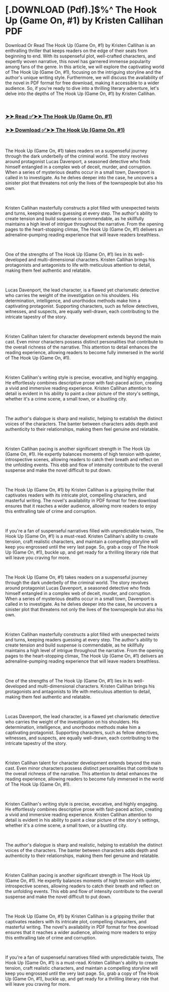 # [.DOWNLOAD (Pdf).]$%^ The Hook Up (Game On, #1) by Kristen Callihan PDF

<p>Download Or Read The Hook Up (Game On, #1) by Kristen Callihan is an enthralling thriller that keeps readers on the edge of their seats from beginning to end. With its suspenseful plot, well-crafted characters, and expertly woven narrative, this novel has garnered immense popularity among fans of the genre. In this article, we will explore the captivating world of The Hook Up (Game On, #1), focusing on the intriguing storyline and the author's unique writing style. Furthermore, we will discuss the availability of the novel in PDF format for free download, making it accessible to a wider audience. So, if you're ready to dive into a thrilling literary adventure, let's delve into the depths of The Hook Up (Game On, #1) by Kristen Callihan.</p>
<p>&nbsp;</p>

### [➤➤ Read ✅➤➤ The Hook Up (Game On, #1)](https://thehelpfulbooks.blogspot.com/id/22611920)

### [➤➤ Download ✅➤➤ The Hook Up (Game On, #1)](https://thehelpfulbooks.blogspot.com/id/22611920)

<p>&nbsp;</p>
<p>The Hook Up (Game On, #1) takes readers on a suspenseful journey through the dark underbelly of the criminal world. The story revolves around protagonist Lucas Davenport, a seasoned detective who finds himself entangled in a complex web of deceit, murder, and corruption. When a series of mysterious deaths occur in a small town, Davenport is called in to investigate. As he delves deeper into the case, he uncovers a sinister plot that threatens not only the lives of the townspeople but also his own.</p>
<p>&nbsp;</p>
<p>Kristen Callihan masterfully constructs a plot filled with unexpected twists and turns, keeping readers guessing at every step. The author's ability to create tension and build suspense is commendable, as he skillfully maintains a high level of intrigue throughout the narrative. From the opening pages to the heart-stopping climax, The Hook Up (Game On, #1) delivers an adrenaline-pumping reading experience that will leave readers breathless.</p>
<p>&nbsp;</p>
<p>One of the strengths of The Hook Up (Game On, #1) lies in its well-developed and multi-dimensional characters. Kristen Callihan brings his protagonists and antagonists to life with meticulous attention to detail, making them feel authentic and relatable.</p>
<p>&nbsp;</p>
<p>Lucas Davenport, the lead character, is a flawed yet charismatic detective who carries the weight of the investigation on his shoulders. His determination, intelligence, and unorthodox methods make him a captivating protagonist. Supporting characters, such as fellow detectives, witnesses, and suspects, are equally well-drawn, each contributing to the intricate tapestry of the story.</p>
<p>&nbsp;</p>
<p>Kristen Callihan talent for character development extends beyond the main cast. Even minor characters possess distinct personalities that contribute to the overall richness of the narrative. This attention to detail enhances the reading experience, allowing readers to become fully immersed in the world of The Hook Up (Game On, #1).</p>
<p>&nbsp;</p>
<p>Kristen Callihan's writing style is precise, evocative, and highly engaging. He effortlessly combines descriptive prose with fast-paced action, creating a vivid and immersive reading experience. Kristen Callihan attention to detail is evident in his ability to paint a clear picture of the story's settings, whether it's a crime scene, a small town, or a bustling city.</p>
<p>&nbsp;</p>
<p>The author's dialogue is sharp and realistic, helping to establish the distinct voices of the characters. The banter between characters adds depth and authenticity to their relationships, making them feel genuine and relatable.</p>
<p>&nbsp;</p>
<p>Kristen Callihan pacing is another significant strength in The Hook Up (Game On, #1). He expertly balances moments of high tension with quieter, introspective scenes, allowing readers to catch their breath and reflect on the unfolding events. This ebb and flow of intensity contribute to the overall suspense and make the novel difficult to put down.</p>
<p>&nbsp;</p>
<p>The Hook Up (Game On, #1) by Kristen Callihan is a gripping thriller that captivates readers with its intricate plot, compelling characters, and masterful writing. The novel's availability in PDF format for free download ensures that it reaches a wider audience, allowing more readers to enjoy this enthralling tale of crime and corruption.</p>
<p>&nbsp;</p>
<p>If you're a fan of suspenseful narratives filled with unpredictable twists, The Hook Up (Game On, #1) is a must-read. Kristen Callihan's ability to create tension, craft realistic characters, and maintain a compelling storyline will keep you engrossed until the very last page. So, grab a copy of The Hook Up (Game On, #1), buckle up, and get ready for a thrilling literary ride that will leave you craving for more.</p>
<p>&nbsp;</p>
<p>The Hook Up (Game On, #1) takes readers on a suspenseful journey through the dark underbelly of the criminal world. The story revolves around protagonist Lucas Davenport, a seasoned detective who finds himself entangled in a complex web of deceit, murder, and corruption. When a series of mysterious deaths occur in a small town, Davenport is called in to investigate. As he delves deeper into the case, he uncovers a sinister plot that threatens not only the lives of the townspeople but also his own.</p>
<p>&nbsp;</p>
<p>Kristen Callihan masterfully constructs a plot filled with unexpected twists and turns, keeping readers guessing at every step. The author's ability to create tension and build suspense is commendable, as he skillfully maintains a high level of intrigue throughout the narrative. From the opening pages to the heart-stopping climax, The Hook Up (Game On, #1) delivers an adrenaline-pumping reading experience that will leave readers breathless.</p>
<p>&nbsp;</p>
<p>One of the strengths of The Hook Up (Game On, #1) lies in its well-developed and multi-dimensional characters. Kristen Callihan brings his protagonists and antagonists to life with meticulous attention to detail, making them feel authentic and relatable.</p>
<p>&nbsp;</p>
<p>Lucas Davenport, the lead character, is a flawed yet charismatic detective who carries the weight of the investigation on his shoulders. His determination, intelligence, and unorthodox methods make him a captivating protagonist. Supporting characters, such as fellow detectives, witnesses, and suspects, are equally well-drawn, each contributing to the intricate tapestry of the story.</p>
<p>&nbsp;</p>
<p>Kristen Callihan talent for character development extends beyond the main cast. Even minor characters possess distinct personalities that contribute to the overall richness of the narrative. This attention to detail enhances the reading experience, allowing readers to become fully immersed in the world of The Hook Up (Game On, #1).</p>
<p>&nbsp;</p>
<p>Kristen Callihan's writing style is precise, evocative, and highly engaging. He effortlessly combines descriptive prose with fast-paced action, creating a vivid and immersive reading experience. Kristen Callihan attention to detail is evident in his ability to paint a clear picture of the story's settings, whether it's a crime scene, a small town, or a bustling city.</p>
<p>&nbsp;</p>
<p>The author's dialogue is sharp and realistic, helping to establish the distinct voices of the characters. The banter between characters adds depth and authenticity to their relationships, making them feel genuine and relatable.</p>
<p>&nbsp;</p>
<p>Kristen Callihan pacing is another significant strength in The Hook Up (Game On, #1). He expertly balances moments of high tension with quieter, introspective scenes, allowing readers to catch their breath and reflect on the unfolding events. This ebb and flow of intensity contribute to the overall suspense and make the novel difficult to put down.</p>
<p>&nbsp;</p>
<p>The Hook Up (Game On, #1) by Kristen Callihan is a gripping thriller that captivates readers with its intricate plot, compelling characters, and masterful writing. The novel's availability in PDF format for free download ensures that it reaches a wider audience, allowing more readers to enjoy this enthralling tale of crime and corruption.</p>
<p>&nbsp;</p>
<p>If you're a fan of suspenseful narratives filled with unpredictable twists, The Hook Up (Game On, #1) is a must-read. Kristen Callihan's ability to create tension, craft realistic characters, and maintain a compelling storyline will keep you engrossed until the very last page. So, grab a copy of The Hook Up (Game On, #1), buckle up, and get ready for a thrilling literary ride that will leave you craving for more.</p>
<p>&nbsp;</p>
